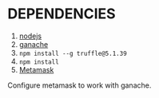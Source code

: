 # DEPENDENCIES

1. [nodejs](https://nodejs.org/en/)
2. [ganache](https://www.trufflesuite.com/ganache)
3. `npm install --g truffle@5.1.39`
4. `npm install`
5. [Metamask](https://chrome.google.com/webstore/detail/metamask/nkbihfbeogaeaoehlefnkodbefgpgknn/related)

Configure metamask to work with ganache.